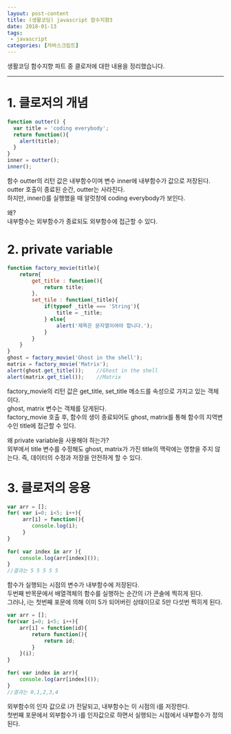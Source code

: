 ```yaml
---
layout: post-content
title: (생활코딩) javascript 함수지향3
date: 2018-01-13
tags:
 - javascript
categories: [자바스크립트]
---
```


생활코딩 함수지향 파트 중 클로저에 대한 내용을 정리했습니다.

---

# 1. 클로저의 개념
```javascript
function outter() { 
  var title = 'coding everybody'; 
  return function(){ 
    alert(title); 
  } 
} 
inner = outter(); 
inner();
```
함수 outter의 리턴 값은 내부함수이며 변수 inner에 내부함수가 값으로 저장된다.    
outter 호출이 종료된 순간, outter는 사라진다.    
하지만, inner()를 실행했을 때 알럿창에 coding everybody가 보인다.

왜?    
<span class="clr-note">내부함수는 외부함수가 종료되도 외부함수에 접근할 수 있다.</span>


# 2. private variable
```javascript
function factory_movie(title){ 
    return{ 
        get_title : function(){ 
            return title; 
        }, 
        set_tile : function(_title){ 
            if(typeof _title === 'String'){ 
                title = _title; 
            } else{ 
                alert('제목은 문자열이여야 합니다.'); 
            } 
        } 
    } 
} 
ghost = factory_movie('Ghost in the shell'); 
matrix = factory_movie('Matrix'); 
alert(ghost.get_title());    //Ghost in the shell 
alert(matrix.get_tiel());    //Matrix
```
factory_movie의 리턴 값은 get_title, set_title 메소드를 속성으로 가지고 있는 객체이다.    
ghost, matrix 변수는 객체를 담게된다.    
factory_movie 호출 후, 함수의 생이 종료되어도 ghost, matrix를 통해 함수의 지역변수인 title에 접근할 수 있다.

왜 private variable을 사용해야 하는가?    
<span class="clr-note">외부에서 title 변수를 수정해도 ghost, matrix가 가진 title의 맥락에는 영향을 주지 않는다.    즉, 데이터의 수정과 저장을 안전하게 할 수 있다.</span>


# 3. 클로저의 응용
```javascript
var arr = []; 
for( var i=0; i<5; i++){
     arr[i] = function(){ 
        console.log(i);
     } 
} 
 
for( var index in arr ){ 
    console.log(arr[index]()); 
} 
//결과는 5 5 5 5 5
```
함수가 실행되는 시점의 변수가 내부함수에 저장된다.    
두번째 반목문에서 배열객체의 함수를 실행하는 순간의 i가 콘솔에 찍히게 된다.    
그러나, i는 첫번째 포문에 의해 이미 5가 되어버린 상태이므로 5만 다섯번 찍히게 된다.


```javascript
var arr = []; 
for(var i=0; i<5; i++){ 
    arr[i] = function(id){ 
        return function(){ 
            return id; 
        } 
    }(i); 
} 
 
for( var index in arr){ 
    console.log(arr[index]());  
} 
//결과는 0,1,2,3,4
```
외부함수의 인자 값으로 i가 전달되고, 내부함수는 이 시점의 i를 저장한다.    
첫번째 포문에서 외부함수가 i를 인자값으로 하면서 실행되는 시점에서 내부함수가 정의된다.



